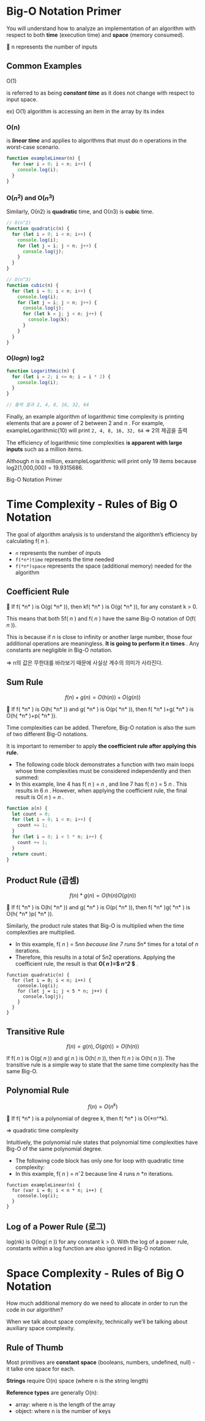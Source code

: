 # Big-O Notation Primer

You will understand how to analyze an implementation of an algorithm with respect to both **time** (execution time) and **space** (memory consumed).

<aside>
📝 n represents the number of inputs

</aside>

## Common Examples

O(1)

is referred to as being ***constant time*** as it does not change with respect to input space.

ex) O(1) algorithm is accessing an item in the array by its index

### O(n)

is ***linear time*** and applies to algorithms that must do n operations in the worst-case scenario.

```jsx
function exampleLinear(n) {
  for (var i = 0; i < n; i++) {
    console.log(i);
  }
}
```

### O($n^2$) and O($n^3$)

Similarly, O(*n*2) is **quadratic** time, and O(*n*3) is **cubic** time.

```jsx
// O(n^2) 
function quadratic(n) {
  for (let i = 0; i < n; i++) {
    console.log(i);
    for (let j = i; j < n; j++) {
      console.log(j);
    }
  }
}

// O(n^3)
function cubic(n) {
  for (let i = 0; i < n; i++) {
    console.log(i);
    for (let j = i; j < n; j++) {
      console.log(j);
      for (let k = j; j < n; j++) {
        console.log(k);
      }
    }
  }
}
```

### O($log n$) log2

```jsx
function Logarithmic(n) {
  for (let i = 2; i <= n; i = i * 2) {
    console.log(i);
  }
}

// 출력 결과 2, 4, 8, 16, 32, 64
```

Finally, an example algorithm of logarithmic time complexity is printing elements that are a power of 2 between 2 and  *n* . For example, exampleLogarithmic(10) will print `2, 4, 8, 16, 32, 64` ⇒ 2의 제곱을 출력

The efficiency of logarithmic time complexities i**s apparent with large inputs** such
as a million items.

Although *n* is a million, exampleLogarithmic will print only 19 items because log2(1,000,000) = 19.9315686.

Big-O Notation Primer

# Time Complexity - Rules of Big O Notation

The goal of algorithm analysis is to understand the algorithm’s efficiency by calculating f( *n* ).

* *`n`* represents the number of inputs
* `f(*n*)time` represents the time needed
* `f(*n*)space` represents the space (additional memory) needed for the algorithm

## Coefficient Rule

<aside>
📝 If f( *n* ) is O(g( *n* )), then kf( *n* ) is O(g( *n* )), for any constant k > 0.

</aside>

This means that both 5f( *n* ) and f( *n* ) have the same Big-O notation of O(f( *n* )).

This is because if *n* is close to infinity or another large number, those four additional operations are meaningless.  **It is going to perform it *n* times** . Any constants are negligible in Big-O notation.

⇒ n의 값은 무한대를 바라보기 때문에 사실상 계수의 의미가 사라진다.

## Sum Rule

$$
f(n)+g(n) = O(h(n))+O(g(n))
$$

<aside>
📝 If f( *n* ) is O(h( *n* )) and g( *n* ) is O(p( *n* )), then f( *n* )+g( *n* ) is O(h( *n* )+p( *n* )).

</aside>

Time complexities can be added. Therefore, Big-O notation is also the sum of two different Big-O notations.

It is important to remember to apply **the coefficient rule after applying this rule.**

* The following code block demonstrates a function with two main loops whose time complexities must be considered independently and then summed:
* In this example, line 4 has f( *n* ) =  *n* , and line 7 has f( *n* ) = 5 *n* . This results in 6 *n* .
  However, when applying the coefficient rule, the final result is O( *n* ) =  *n* .

```jsx
function a(n) {
  let count = 0;
  for (let i = 0; i < n; i++) {
    count += 1;
  }
  for (let i = 0; i < 5 * n; i++) {
    count += 1;
  }
  return count;
}
```

## Product Rule (곱셈)

$$
f(n)*g(n) = O(h(n)O(g(n))
$$

<aside>
📝 If f( *n* ) is O(h( *n* )) and g( *n* ) is O(p( *n* )), then f( *n* )g( *n* ) is O(h( *n* )p( *n* )).

</aside>

Similarly, the product rule states that Big-O is multiplied when the time complexities are multiplied.

* In this example, f( *n* ) = 5*n***n* because line 7 runs 5*n* times for a total of *n* iterations.
* Therefore, this results in a total of 5*n*2 operations. Applying the coefficient rule, the result is that  **O( *n* )=$ *n^2* $** .

```
function quadratic(n) {
  for (let i = 0; i < n; i++) {
    console.log(i);
    for (let j = i; j < 5 * n; j++) {
      console.log(j);
    }
  }
}
```

## Transitive Rule

$$
f(n) = g(n), O(g(n)) = O(h(n))
$$

If f( *n* ) is O(g( *n* )) and g( *n* ) is O(h( *n* )), then f( *n* ) is O(h( *n* )). The transitive rule is a simple way to state that the same time complexity has the same Big-O.

## Polynomial Rule

$$
f(n) = O(n^k)
$$

<aside>
📝 If f( *n* ) is a polynomial of degree k, then f( *n* ) is O(*n^*k).

⇒ quadratic time complexity

</aside>

Intuitively, the polynomial rule states that polynomial time complexities have Big-O of the same polynomial degree.

* The following code block has only one for loop with quadratic time complexity:
* In this example, f( *n* ) = *n*ˆ2 because line 4 runs  *n* **n* iterations.

```
function exampleLinear(n) {
  for (var i = 0; i < n * n; i++) {
    console.log(i);
  }
}
```

## Log of a Power Rule (로그)

log(*n*k) is O(log( *n* )) for any constant k > 0. With the log of a power rule, constants within a log function are also ignored in Big-O notation.

# Space Complexity - Rules of Big O Notation

How much additional memory do we need to allocate in order to run the code in our algorithm?

When we talk about space complexity, technically we’ll be talking about auxiliary space complexity.

## Rule of Thumb

Most primitives are **constant space** (booleans, numbers, undefined, null) - it talke one space for each.

**Strings** require O(n) space (where n is the string length)

**Reference types** are generally O(n):

* array: where n is the length of the array
* object: where n is the number of keys
